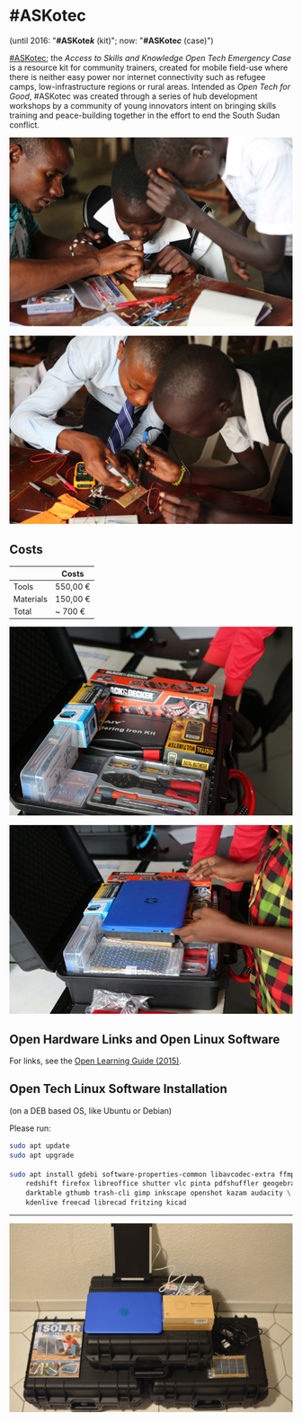 # #ASKotec

(until 2016: "**#ASKote*k*** (kit)"; now: "**#ASKote*c*** (case)")

[#ASKotec](https://openculture.agency/outcomes/askotec/);
the *Access to Skills and Knowledge Open Tech Emergency Case* is a resource kit for community trainers,
created for mobile field-use where there is neither easy power nor internet connectivity such as refugee camps,
low-infrastructure regions or rural areas.
Intended as _Open Tech for Good_, #ASKotec was created through a series of hub development workshops
by a community of young innovators intent on bringing skills training and peace-building together
in the effort to end the South Sudan conflict.

![](thumbs/thumb-1.jpg "#ASKotec")

![](thumbs/thumb-2.jpg "#ASKotec")

## Costs

|         | Costs
--------- | ---
Tools     | 550,00 €
Materials | 150,00 €
Total     | ~ 700 €

![](thumbs/thumb-5.jpg "#ASKotec")

![](thumbs/thumb-6.jpg "#ASKotec")

## Open Hardware Links and Open Linux Software

For links, see the [Open Learning Guide (2015)](
https://github.com/opencultureagency/Open-Learning-Guide).

## Open Tech Linux Software Installation

(on a DEB based OS, like Ubuntu or Debian)

Please run:

```bash
sudo apt update
sudo apt upgrade

sudo apt install gdebi software-properties-common libavcodec-extra ffmpeg \
	redshift firefox libreoffice shutter vlc pinta pdfshuffler geogebra \
	darktable gthumb trash-cli gimp inkscape openshot kazam audacity \
	kdenlive freecad librecad fritzing kicad
```

---

![](thumbs/thumb-7.jpg "#ASKotec")
